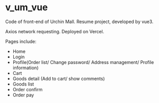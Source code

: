 # v_um_vue

Code of front-end of Urchin Mall. Resume project, developed by vue3.

Axios network requesting.
Deployed on Vercel.

Pages include:
* Home
* Login
* Profile(Order list/ Change password/ Address management/ Profile information)
* Cart
* Goods detail (Add to cart/ show comments)
* Goods list 
* Order confirm
* Order pay
